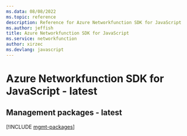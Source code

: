```yaml
---
ms.data: 08/08/2022
ms.topic: reference
description: Reference for Azure Networkfunction SDK for JavaScript
ms.author: jeffish
title: Azure Networkfunction SDK for JavaScript
ms.service: networkfunction
author: xirzec
ms.devlang: javascript
---
```

# Azure Networkfunction SDK for JavaScript - latest

## Management packages - latest
[!INCLUDE [mgmt-packages](networkfunction-mgmt-index.md)]